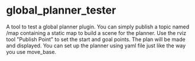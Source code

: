 # global_planner_tester
A tool to test a global planner plugin. You can simply publish a topic named /map containing a static map to build a scene for the planner. Use the rviz tool "Publish Point" to set the start and goal points. The plan will be made and displayed. You can set up the planner using yaml file just like the way you use move_base.
